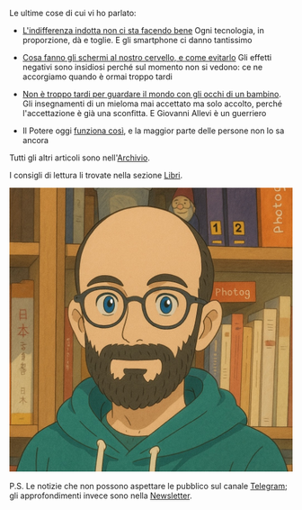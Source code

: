 Le ultime cose di cui vi ho parlato:

- [L'indifferenza indotta non ci sta facendo bene](/articles/2025-04-10-indifferenza.html) Ogni tecnologia, in proporzione, dà e toglie. E gli smartphone ci danno tantissimo

- [Cosa fanno gli schermi al nostro cervello, e come evitarlo](/articles/2025-03-26-smartphone-salute-cervello.html) Gli effetti negativi sono insidiosi perché sul momento non si vedono: ce ne accorgiamo quando è ormai troppo tardi

- [Non è troppo tardi per guardare il mondo con gli occhi di un bambino](/articles/2025-03-14-nove-doni.html). Gli insegnamenti di un mieloma mai accettato ma solo accolto, perché l'accettazione è già una sconfitta. E Giovanni Allevi è un guerriero

- Il Potere oggi [funziona così](/articles/2025-01-23-strutture-di-permesso.html), e la maggior parte delle persone non lo sa ancora

Tutti gli altri articoli sono nell'[Archivio](/pages/archivio.html).

I consigli di lettura li trovate nella sezione [Libri](/pages/libri.html).

![Una mia fotografia trasformata da ChatGPT in un disegno con lo stile dello Studio Ghibli](/img/profilo-ghibli.jpg)

P.S. Le notizie che non possono aspettare le pubblico sul canale [Telegram](https://t.me/yuridiprodo); gli approfondimenti invece sono nella [Newsletter](/pages/newsletter.html).